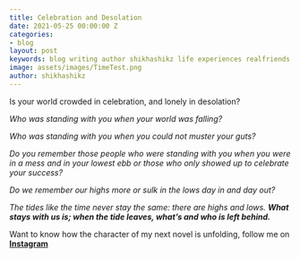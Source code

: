 ```yaml
---
title: Celebration and Desolation
date: 2021-05-25 00:00:00 Z
categories:
- blog
layout: post
keywords: blog writing author shikhashikz life experiences realfriends
image: assets/images/TimeTest.png
author: shikhashikz
---
```


Is your world crowded in celebration, and lonely in desolation?

*Who was standing with you when your world was falling?*

*Who was standing with you when you could not muster your guts?*

*Do you remember those people who were standing with you when you were in a mess and in your lowest ebb or those who only showed up to celebrate your success?*

*Do we remember our highs more or sulk in the lows day in and day out?*

*The tides like the time never stay the same: there are highs and lows. **What stays with us is; when the tide leaves, what’s and who is left behind.***

Want to know how the character of my next novel is unfolding, follow me on **[Instagram](https://www.instagram.com/novelistinaction/)**
